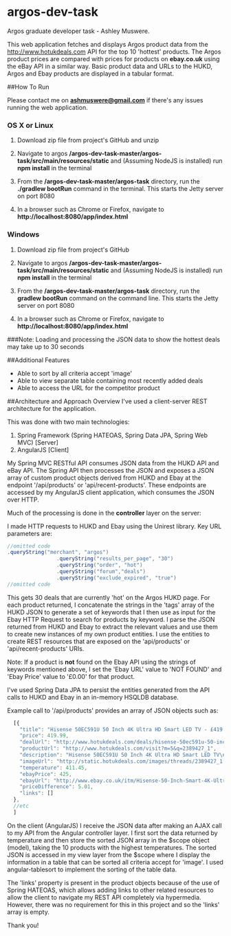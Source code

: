 # argos-dev-task
Argos graduate developer task - Ashley Muswere.

This web application fetches and displays Argos product data from the http://www.hotukdeals.com API for the top 10 'hottest' products. The Argos product prices are compared with prices for products on **ebay.co.uk** using the eBay API in a similar way. Basic product data and URLs to the HUKD, Argos and Ebay products are displayed in a tabular format.

##How To Run

Please contact me on **ashmuswere@gmail.com** if there's any issues running the web application.

### OS X or Linux
1. Download zip file from project's GitHub and unzip

2. Navigate to argos **/argos-dev-task-master/argos-task/src/main/resources/static** and (Assuming NodeJS is installed) run **npm install** in the terminal

3. From the **/argos-dev-task-master/argos-task** directory, run the **./gradlew bootRun** command in the terminal. This starts the Jetty server on port 8080

4. In a browser such as Chrome or Firefox, navigate to **http://localhost:8080/app/index.html**

### Windows
1. Download zip file from project's GitHub

2. Navigate to argos **/argos-dev-task-master/argos-task/src/main/resources/static** and (Assuming NodeJS is installed) run **npm install** in the terminal

3. From the **/argos-dev-task-master/argos-task** directory, run the **gradlew bootRun** command on the command line. This starts the Jetty server on port 8080

4. In a browser such as Chrome or Firefox, navigate to **http://localhost:8080/app/index.html**

###Note: 
Loading and processing the JSON data to show the hottest deals may take up to 30 seconds

##Additional Features
- Able to sort by all criteria accept 'image'
- Able to view separate table containing most recently added deals 
- Able to access the URL for the competitor product

##Architecture and Approach Overview
I've used a client-server REST architecture for the application. 

This was done with two main technologies: 

1. Spring Framework (Spring HATEOAS, Spring Data JPA, Spring Web MVC) [Server]
2. AngularJS [Client]

My Spring MVC RESTful API consumes JSON data from the HUKD API and eBay API. The Spring API then processes the JSON
and exposes a JSON array of custom product objects derived from HUKD and Ebay at the endpoint '/api/products' or 'api/recent-products'. These endpoints are accessed by my AngularJS client application, which consumes the JSON over HTTP.

Much of the processing is done in the **controller** layer on the server:

I made HTTP requests to HUKD and Ebay using the Unirest library. Key URL parameters are:
```java
//omitted code
.queryString("merchant", "argos")
                .queryString("results_per_page", "30")
                .queryString("order", "hot")
                .queryString("forum","deals")
                .queryString("exclude_expired", "true")
//omitted code
```
This gets 30 deals that are currently 'hot' on the Argos HUKD page. For each product returned, I concatenate the strings in the 'tags' array of the HUKD JSON to generate a set of keywords that I then use as input for the Ebay HTTP Request to search for products by keyword. I parse the JSON returned from HUKD and Ebay to extract the relevant values and use them to create new instances of my own product entities. I use the entities to create REST resources that are exposed on the 'api/products' or 'api/recent-products' URIs.

Note: If a product is **not** found on the Ebay API using the strings of keywords mentioned above, I set the 'Ebay URL' value to 'NOT FOUND' and 'Ebay Price' value to '£0.00' for that product.

I've used Spring Data JPA to persist the entities generated from the API calls to HUKD and Ebay in an in-memory HSQLDB database.

Example call to '/api/products' provides an array of JSON objects such as:
```javascript
  [{
    "title": "Hisense 50EC591U 50 Inch 4K Ultra HD Smart LED TV - £419.99 At Argos",
    "price": 419.99,
    "dealUrl": "http://www.hotukdeals.com/deals/hisense-50ec591u-50-inch-4k-ultra-hd-smart-led-tv-419-99-argos-2389427?aui=1070",
    "productUrl": "http://www.hotukdeals.com/visit?m=5&q=2389427_1",
    "description": "Hisense 50EC591U 50 Inch 4K Ultra HD Smart LED TV\n\nhttp://www.argos.co.uk/beta/static/Product/partNumber/4247072.htm\n\nURL seems broke, might want to use the one here\n- DsK",
    "imageUrl": "http://static.hotukdeals.com/images/threads/2389427_1.jpg",
    "temperature": 411.45,
    "ebayPrice": 425,
    "ebayUrl": "http://www.ebay.co.uk/itm/Hisense-50-Inch-Smart-4K-Ultra-HD-LED-TV-UB50EC591UWTSUK-/222008559772",
    "priceDifference": 5.01,
    "links": []
  },
  //etc
  ]
```

On the client (AngularJS) I receive the JSON data after making an AJAX call to my API from the Angular controller layer. I first sort the data returned by temperature and then store the sorted JSON array in the $scope object (model), taking the 10 products with the highest temperatures. The sorted JSON is accessed in my view layer from the $scope where I display the information in a table that can be sorted all criteria accept for 'image'. I used angular-tablesort to implement the sorting of the table data.

The 'links' property is present in the product objects because of the use of Spring HATEOAS, which allows adding links to other related resources to allow the client to navigate my REST API completely via hypermedia. However, there was no requirement for this in this project and so the 'links' array is empty.

Thank you!
